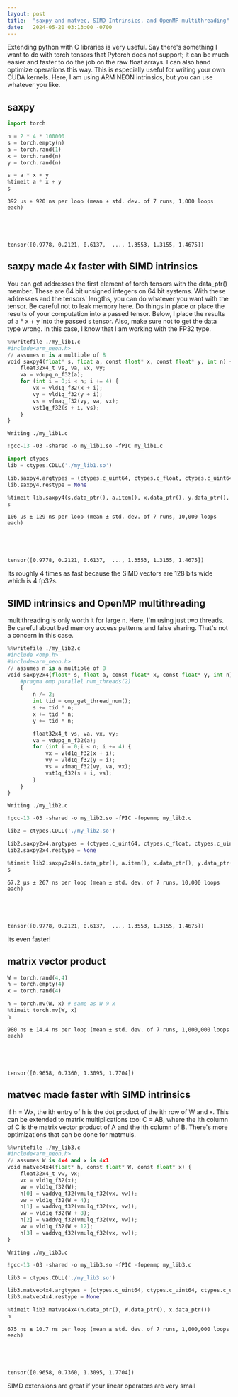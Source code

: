 ```yaml
---
layout: post
title:  "saxpy and matvec, SIMD Intrinsics, and OpenMP multithreading"
date:   2024-05-20 03:13:00 -0700
---
```


Extending python with C libraries is very useful. Say there's something I want to do with torch tensors that Pytorch does not support; it can be much easier and faster to do the job on the raw float arrays. I can also hand optimize operations this way. This is especially useful for writing your own CUDA kernels. Here, I am using ARM NEON intrinsics, but you can use whatever you like.

## saxpy


```python
import torch

n = 2 * 4 * 100000
s = torch.empty(n)
a = torch.rand(1)
x = torch.rand(n)
y = torch.rand(n)

s = a * x + y
%timeit a * x + y
s
```

    392 µs ± 920 ns per loop (mean ± std. dev. of 7 runs, 1,000 loops each)





    tensor([0.9778, 0.2121, 0.6137,  ..., 1.3553, 1.3155, 1.4675])



## saxpy made 4x faster with SIMD intrinsics  
You can get addresses the first element of torch tensors with the data_ptr() member. These are 64 bit unsigned integers on 64 bit systems. With these addresses and the tensors' lengths, you can do whatever you want with the tensor. Be careful not to leak memory here. Do things in place or place the results of your computation into a passed tensor. Below, I place the results of a * x + y into the passed s tensor. Also, make sure not to get the data type wrong. In this case, I know that I am working with the FP32 type.


```python
%%writefile ./my_lib1.c
#include<arm_neon.h>
// assumes n is a multiple of 8
void saxpy4(float* s, float a, const float* x, const float* y, int n) {
    float32x4_t vs, va, vx, vy;
    va = vdupq_n_f32(a);
    for (int i = 0;i < n; i += 4) {
        vx = vld1q_f32(x + i);
        vy = vld1q_f32(y + i);
        vs = vfmaq_f32(vy, va, vx);
        vst1q_f32(s + i, vs);
    }
}
```

    Writing ./my_lib1.c



```python
!gcc-13 -O3 -shared -o my_lib1.so -fPIC my_lib1.c
```


```python
import ctypes
lib = ctypes.CDLL('./my_lib1.so')

lib.saxpy4.argtypes = (ctypes.c_uint64, ctypes.c_float, ctypes.c_uint64, ctypes.c_uint64, ctypes.c_int)
lib.saxpy4.restype = None

%timeit lib.saxpy4(s.data_ptr(), a.item(), x.data_ptr(), y.data_ptr(), n)
s
```

    106 µs ± 129 ns per loop (mean ± std. dev. of 7 runs, 10,000 loops each)





    tensor([0.9778, 0.2121, 0.6137,  ..., 1.3553, 1.3155, 1.4675])



Its roughly 4 times as fast because the SIMD vectors are 128 bits wide which is 4 fp32s.

## SIMD intrinsics and OpenMP multithreading

multithreading is only worth it for large n. Here, I'm using just two threads. Be careful about bad memory access patterns and false sharing. That's not a concern in this case.


```python
%%writefile ./my_lib2.c
#include <omp.h>
#include<arm_neon.h>
// assumes n is a multiple of 8
void saxpy2x4(float* s, float a, const float* x, const float* y, int n) {
    #pragma omp parallel num_threads(2)
    {
        n /= 2;
        int tid = omp_get_thread_num();
        s += tid * n;
        x += tid * n;
        y += tid * n;

        float32x4_t vs, va, vx, vy;
        va = vdupq_n_f32(a);
        for (int i = 0;i < n; i += 4) {
            vx = vld1q_f32(x + i);
            vy = vld1q_f32(y + i);
            vs = vfmaq_f32(vy, va, vx);
            vst1q_f32(s + i, vs);
        }
    }
}
```

    Writing ./my_lib2.c



```python
!gcc-13 -O3 -shared -o my_lib2.so -fPIC -fopenmp my_lib2.c
```


```python
lib2 = ctypes.CDLL('./my_lib2.so')

lib2.saxpy2x4.argtypes = (ctypes.c_uint64, ctypes.c_float, ctypes.c_uint64, ctypes.c_uint64, ctypes.c_int)
lib2.saxpy2x4.restype = None

%timeit lib2.saxpy2x4(s.data_ptr(), a.item(), x.data_ptr(), y.data_ptr(), n)
s
```

    67.2 µs ± 267 ns per loop (mean ± std. dev. of 7 runs, 10,000 loops each)





    tensor([0.9778, 0.2121, 0.6137,  ..., 1.3553, 1.3155, 1.4675])



Its even faster!

## matrix vector product



```python
W = torch.rand(4,4)
h = torch.empty(4)
x = torch.rand(4)

h = torch.mv(W, x) # same as W @ x
%timeit torch.mv(W, x)
h
```

    980 ns ± 14.4 ns per loop (mean ± std. dev. of 7 runs, 1,000,000 loops each)





    tensor([0.9658, 0.7360, 1.3095, 1.7704])



## matvec made faster with SIMD intrinsics

if h = Wx, the ith entry of h is the dot product of the ith row of W and x. This can be extended to matrix multiplications too: C = AB, where the ith column of C is the matrix vector product of A and the ith column of B. There's more optimizations that can be done for matmuls.


```python
%%writefile ./my_lib3.c
#include<arm_neon.h>
// assumes W is 4x4 and x is 4x1
void matvec4x4(float* h, const float* W, const float* x) {
    float32x4_t vw, vx;
    vx = vld1q_f32(x);
    vw = vld1q_f32(W);
    h[0] = vaddvq_f32(vmulq_f32(vx, vw));
    vw = vld1q_f32(W + 4);
    h[1] = vaddvq_f32(vmulq_f32(vx, vw));
    vw = vld1q_f32(W + 8);
    h[2] = vaddvq_f32(vmulq_f32(vx, vw));
    vw = vld1q_f32(W + 12);
    h[3] = vaddvq_f32(vmulq_f32(vx, vw));
}
```

    Writing ./my_lib3.c



```python
!gcc-13 -O3 -shared -o my_lib3.so -fPIC -fopenmp my_lib3.c
```


```python
lib3 = ctypes.CDLL('./my_lib3.so')

lib3.matvec4x4.argtypes = (ctypes.c_uint64, ctypes.c_uint64, ctypes.c_uint64)
lib3.matvec4x4.restype = None

%timeit lib3.matvec4x4(h.data_ptr(), W.data_ptr(), x.data_ptr())
h
```

    675 ns ± 10.7 ns per loop (mean ± std. dev. of 7 runs, 1,000,000 loops each)





    tensor([0.9658, 0.7360, 1.3095, 1.7704])



SIMD extensions are great if your linear operators are very small
